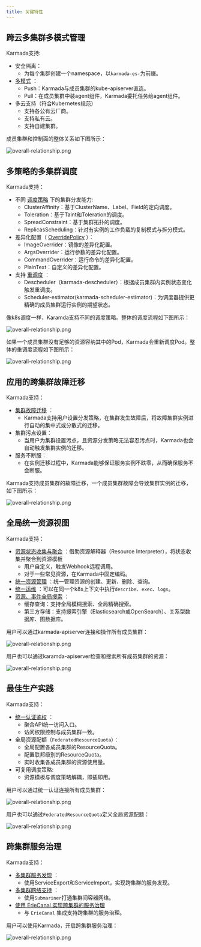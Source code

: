 ```yaml
---
title: 关键特性
---
```


## 跨云多集群多模式管理
Karmada支持:
* 安全隔离：
  * 为每个集群创建一个namespace，以`karmada-es-`为前缀。
* [多模式](https://karmada.io/zh/docs/userguide/clustermanager/cluster-registration) ：
  * Push：Karmada与成员集群的kube-apiserver直连。
  * Pull：在成员集群中装agent组件，Karmada委托任务给agent组件。
* 多云支持（符合Kubernetes规范）
  * 支持各公有云厂商。
  * 支持私有云。
  * 支持自建集群。
  
成员集群和控制面的整体关系如下图所示：

![overall-relationship.png](../resources/key-features/overall-relationship.png)

## 多策略的多集群调度
Karmada支持：
* 不同 [调度策略](https://karmada.io/zh/docs/userguide/scheduling/resource-propagating) 下的集群分发能力:
  * ClusterAffinity：基于ClusterName、Label、Field的定向调度。
  * Toleration：基于Taint和Toleration的调度。
  * SpreadConstraint：基于集群拓扑的调度。
  * ReplicasScheduling：针对有实例的工作负载的复制模式与拆分模式。
* 差异化配置（ [OverridePolicy](https://karmada.io/zh/docs/userguide/scheduling/override-policy) ）：
  * ImageOverrider：镜像的差异化配置。
  * ArgsOverrider：运行参数的差异化配置。
  * CommandOverrider：运行命令的差异化配置。
  * PlainText：自定义的差异化配置。
* 支持 [重调度](https://karmada.io/zh/docs/userguide/scheduling/descheduler) ：
  * Descheduler（karmada-descheduler）：根据成员集群内实例状态变化触发重调度。
  * Scheduler-estimator(karmada-scheduler-estimator)：为调度器提供更精确的成员集群运行实例的期望状态。

像k8s调度一样，Karamda支持不同的调度策略。整体的调度流程如下图所示：

![overall-relationship.png](../resources/key-features/overall-scheduling.png)

如果一个成员集群没有足够的资源容纳其中的Pod，Karmada会重新调度Pod。整体的重调度流程如下图所示：

![overall-relationship.png](../resources/key-features/overall-rescheduling.png)

## 应用的跨集群故障迁移
Karmada支持：
* [集群故障迁移](https://karmada.io/zh/docs/userguide/failover/) ：
  * Karmada支持用户设置分发策略，在集群发生故障后，将故障集群实例进行自动的集中式或分散式的迁移。
* 集群污点设置：
  * 当用户为集群设置污点，且资源分发策略无法容忍污点时，Karmada也会自动触发集群实例的迁移。
* 服务不断服：
  * 在实例迁移过程中，Karmada能够保证服务实例不跌零，从而确保服务不会断服。

Karmada支持成员集群的故障迁移，一个成员集群故障会导致集群实例的迁移，如下图所示：

![overall-relationship.png](../resources/key-features/cluster-failover.png)

## 全局统一资源视图
Karmada支持：
* [资源状态收集与聚合](https://karmada.io/zh/docs/userguide/globalview/customizing-resource-interpreter) ：借助资源解释器（Resource Interpreter），将状态收集并聚合到资源模板
  * 用户自定义，触发Webhook远程调用。
  * 对于一些常见资源，在Karmada中固定编码。
* [统一资源管理](https://karmada.io/zh/docs/userguide/globalview/aggregated-api-endpoint) ：统一管理资源的创建、更新、删除、查询。
* [统一运维](https://karmada.io/zh/docs/userguide/globalview/proxy-global-resource) ：可以在同一个k8s上下文中执行`describe`、`exec`、`logs`。
* [资源、事件全局搜索](https://karmada.io/zh/docs/tutorials/karmada-search/) ：
  * 缓存查询：支持全局模糊搜索、全局精确搜索。
  * 第三方存储：支持搜索引擎（Elasticsearch或OpenSearch）、关系型数据库、图数据库。

用户可以通过karmada-apiserver连接和操作所有成员集群：

![overall-relationship.png](../resources/key-features/unified-operation.png)

用户也可以通过karamda-apiserver检查和搜索所有成员集群的资源：

![overall-relationship.png](../resources/key-features/unified-resourcequota.png)


## 最佳生产实践
Karmada支持：
* [统一认证鉴权](../userguide/bestpractices/unified-auth.md) ：
  * 聚合API统一访问入口。
  * 访问权限控制与成员集群一致。
* 全局资源配额（`FederatedResourceQuota`）：
  * 全局配置各成员集群的ResourceQuota。
  * 配置联邦级别的ResourceQuota。
  * 实时收集各成员集群的资源使用量。
* 可复用调度策略:
  * 资源模板与调度策略解耦，即插即用。

用户可以通过统一认证连接所有成员集群：

![overall-relationship.png](../resources/key-features/unified-access.png)

用户也可以通过`FederatedResourceQuota`定义全局资源配额：

![overall-relationship.png](../resources/key-features/unified-resourcequota.png)

## 跨集群服务治理
Karmada支持：
* [多集群服务发现](https://karmada.io/zh/docs/userguide/service/multi-cluster-service) ：
  * 使用ServiceExport和ServiceImport，实现跨集群的服务发现。
* [多集群网络支持](https://karmada.io/zh/docs/userguide/network/working-with-submariner) ：
  * 使用`Submariner`打通集群间容器网络。
* [使用 ErieCanal 实现跨集群的服务治理](https://karmada.io/docs/userguide/service/working-with-eriecanal)
  * 与 `ErieCanal` 集成支持跨集群的服务治理。

用户可以使用Karmada，开启跨集群服务治理：

![overall-relationship.png](../resources/key-features/service-governance.png)